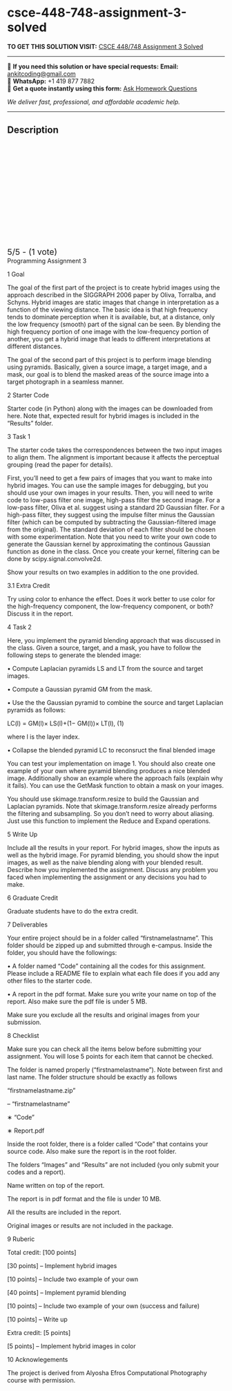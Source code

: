 # csce-448-748-assignment-3-solved
**TO GET THIS SOLUTION VISIT:** [CSCE 448/748 Assignment 3 Solved](https://www.ankitcodinghub.com/product/csce-448-748-computational-photography-solved/)


---

📩 **If you need this solution or have special requests:** **Email:** ankitcoding@gmail.com  
📱 **WhatsApp:** +1 419 877 7882  
📄 **Get a quote instantly using this form:** [Ask Homework Questions](https://www.ankitcodinghub.com/services/ask-homework-questions/)

*We deliver fast, professional, and affordable academic help.*

---

<h2>Description</h2>



<div class="kk-star-ratings kksr-auto kksr-align-center kksr-valign-top" data-payload="{&quot;align&quot;:&quot;center&quot;,&quot;id&quot;:&quot;127232&quot;,&quot;slug&quot;:&quot;default&quot;,&quot;valign&quot;:&quot;top&quot;,&quot;ignore&quot;:&quot;&quot;,&quot;reference&quot;:&quot;auto&quot;,&quot;class&quot;:&quot;&quot;,&quot;count&quot;:&quot;1&quot;,&quot;legendonly&quot;:&quot;&quot;,&quot;readonly&quot;:&quot;&quot;,&quot;score&quot;:&quot;5&quot;,&quot;starsonly&quot;:&quot;&quot;,&quot;best&quot;:&quot;5&quot;,&quot;gap&quot;:&quot;4&quot;,&quot;greet&quot;:&quot;Rate this product&quot;,&quot;legend&quot;:&quot;5\/5 - (1 vote)&quot;,&quot;size&quot;:&quot;24&quot;,&quot;title&quot;:&quot;CSCE 448\/748 Assignment 3 Solved&quot;,&quot;width&quot;:&quot;138&quot;,&quot;_legend&quot;:&quot;{score}\/{best} - ({count} {votes})&quot;,&quot;font_factor&quot;:&quot;1.25&quot;}">

<div class="kksr-stars">

<div class="kksr-stars-inactive">
            <div class="kksr-star" data-star="1" style="padding-right: 4px">


<div class="kksr-icon" style="width: 24px; height: 24px;"></div>
        </div>
            <div class="kksr-star" data-star="2" style="padding-right: 4px">


<div class="kksr-icon" style="width: 24px; height: 24px;"></div>
        </div>
            <div class="kksr-star" data-star="3" style="padding-right: 4px">


<div class="kksr-icon" style="width: 24px; height: 24px;"></div>
        </div>
            <div class="kksr-star" data-star="4" style="padding-right: 4px">


<div class="kksr-icon" style="width: 24px; height: 24px;"></div>
        </div>
            <div class="kksr-star" data-star="5" style="padding-right: 4px">


<div class="kksr-icon" style="width: 24px; height: 24px;"></div>
        </div>
    </div>

<div class="kksr-stars-active" style="width: 138px;">
            <div class="kksr-star" style="padding-right: 4px">


<div class="kksr-icon" style="width: 24px; height: 24px;"></div>
        </div>
            <div class="kksr-star" style="padding-right: 4px">


<div class="kksr-icon" style="width: 24px; height: 24px;"></div>
        </div>
            <div class="kksr-star" style="padding-right: 4px">


<div class="kksr-icon" style="width: 24px; height: 24px;"></div>
        </div>
            <div class="kksr-star" style="padding-right: 4px">


<div class="kksr-icon" style="width: 24px; height: 24px;"></div>
        </div>
            <div class="kksr-star" style="padding-right: 4px">


<div class="kksr-icon" style="width: 24px; height: 24px;"></div>
        </div>
    </div>
</div>


<div class="kksr-legend" style="font-size: 19.2px;">
            5/5 - (1 vote)    </div>
    </div>
Programming Assignment 3

1 Goal

The goal of the first part of the project is to create hybrid images using the approach described in the SIGGRAPH 2006 paper by Oliva, Torralba, and Schyns. Hybrid images are static images that change in interpretation as a function of the viewing distance. The basic idea is that high frequency tends to dominate perception when it is available, but, at a distance, only the low frequency (smooth) part of the signal can be seen. By blending the high frequency portion of one image with the low-frequency portion of another, you get a hybrid image that leads to different interpretations at different distances.

The goal of the second part of this project is to perform image blending using pyramids. Basically, given a source image, a target image, and a mask, our goal is to blend the masked areas of the source image into a target photograph in a seamless manner.

2 Starter Code

Starter code (in Python) along with the images can be downloaded from here. Note that, expected result for hybrid images is included in the “Results” folder.

3 Task 1

The starter code takes the correspondences between the two input images to align them. The alignment is important because it affects the perceptual grouping (read the paper for details).

First, you’ll need to get a few pairs of images that you want to make into hybrid images. You can use the sample images for debugging, but you should use your own images in your results. Then, you will need to write code to low-pass filter one image, high-pass filter the second image. For a low-pass filter, Oliva et al. suggest using a standard 2D Gaussian filter. For a high-pass filter, they suggest using the impulse filter minus the Gaussian filter (which can be computed by subtracting the Gaussian-filtered image from the original). The standard deviation of each filter should be chosen with some experimentation. Note that you need to write your own code to generate the Gaussian kernel by approximating the continous Gaussian function as done in the class. Once you create your kernel, filtering can be done by scipy.signal.convolve2d.

Show your results on two examples in addition to the one provided.

3.1 Extra Credit

Try using color to enhance the effect. Does it work better to use color for the high-frequency component, the low-frequency component, or both? Discuss it in the report.

4 Task 2

Here, you implement the pyramid blending approach that was discussed in the class. Given a source, target, and a mask, you have to follow the following steps to generate the blended image:

• Compute Laplacian pyramids LS and LT from the source and target images.

• Compute a Gaussian pyramid GM from the mask.

• Use the the Gaussian pyramid to combine the source and target Laplacian pyramids as follows:

LC(l) = GM(l)× LS(l)+(1− GM(l))× LT(l), (1)

where l is the layer index.

• Collapse the blended pyramid LC to reconsruct the final blended image

You can test your implementation on image 1. You should also create one example of your own where pyramid blending produces a nice blended image. Additionally show an example where the approach fails (explain why it fails). You can use the GetMask function to obtain a mask on your images.

You should use skimage.transform.resize to build the Gaussian and Laplacian pyramids. Note that skimage.transform.resize already performs the filtering and subsampling. So you don’t need to worry about aliasing. Just use this function to implement the Reduce and Expand operations.

5 Write Up

Include all the results in your report. For hybrid images, show the inputs as well as the hybrid image. For pyramid blending, you should show the input images, as well as the naive blending along with your blended result. Describe how you implemented the assignment. Discuss any problem you faced when implementing the assignment or any decisions you had to make.

6 Graduate Credit

Graduate students have to do the extra credit.

7 Deliverables

Your entire project should be in a folder called “firstnamelastname”. This folder should be zipped up and submitted through e-campus. Inside the folder, you should have the followings:

• A folder named “Code” containing all the codes for this assignment. Please include a README file to explain what each file does if you add any other files to the starter code.

• A report in the pdf format. Make sure you write your name on top of the report. Also make sure the pdf file is under 5 MB.

Make sure you exclude all the results and original images from your submission.

8 Checklist

Make sure you can check all the items below before submitting your assignment. You will lose 5 points for each item that cannot be checked.

The folder is named properly (“firstnamelastname”). Note between first and last name. The folder structure should be exactly as follows

“firstnamelastname.zip”

– “firstnamelastname”

∗ “Code”

∗ Report.pdf

Inside the root folder, there is a folder called “Code” that contains your source code. Also make sure the report is in the root folder.

The folders “Images” and “Results” are not included (you only submit your codes and a report).

Name written on top of the report.

The report is in pdf format and the file is under 10 MB.

All the results are included in the report.

Original images or results are not included in the package.

9 Ruberic

Total credit: [100 points]

[30 points] – Implement hybrid images

[10 points] – Include two example of your own

[40 points] – Implement pyramid blending

[10 points] – Include two example of your own (success and failure)

[10 points] – Write up

Extra credit: [5 points]

[5 points] – Implement hybrid images in color

10 Acknowlegements

The project is derived from Alyosha Efros Computational Photography course with permission.
